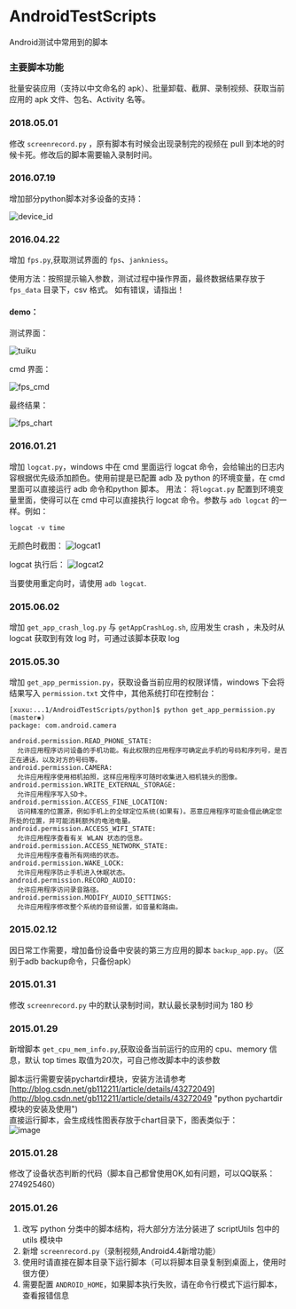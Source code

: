 AndroidTestScripts
==================

Android测试中常用到的脚本

### 主要脚本功能

批量安装应用（支持以中文命名的 apk）、批量卸载、截屏、录制视频、获取当前应用的 apk 文件、包名、Activity 名等。<br>

### 2018.05.01
修改 `screenrecord.py` ，原有脚本有时候会出现录制完的视频在 pull 到本地的时候卡死。修改后的脚本需要输入录制时间。


### 2016.07.19
增加部分python脚本对多设备的支持：

![device_id](image/device_id.png)
### 2016.04.22
增加 `fps.py`,获取测试界面的 `fps`、`jankniess`。

使用方法：按照提示输入参数，测试过程中操作界面，最终数据结果存放于 `fps_data` 目录下，csv 格式。
如有错误，请指出！

#### demo：

测试界面：

![tuiku](image/tuiku.png)

cmd 界面：

![fps_cmd](image/fps_cmd.png)

最终结果：

![fps_chart](image/fps_chart.png)


### 2016.01.21
增加 `logcat.py`，windows 中在 cmd 里面运行 logcat 命令，会给输出的日志内容根据优先级添加颜色。使用前提是已配置 adb 及 python 的环境变量，在 cmd 里面可以直接运行 adb 命令和python 脚本。
用法：
将`logcat.py` 配置到环境变量里面，使得可以在 cmd 中可以直接执行 logcat 命令。参数与 `adb logcat` 的一样。例如：
```
logcat -v time
```
无颜色时截图：
![logcat1](image/logcat1.png)

logcat 执行后：
![logcat2](image/logcat2.png)

当要使用重定向时，请使用 `adb logcat`.


### 2015.06.02
增加 `get_app_crash_log.py`  与 `getAppCrashLog.sh`, 应用发生 crash ，未及时从 logcat 获取到有效 log 时，可通过该脚本获取 log

### 2015.05.30
增加 `get_app_permission.py`，获取设备当前应用的权限详情，windows 下会将结果写入 `permission.txt` 文件中，其他系统打印在控制台：

```
[xuxu:...1/AndroidTestScripts/python]$ python get_app_permission.py                                          (master✱) 
package: com.android.camera

android.permission.READ_PHONE_STATE:
  允许应用程序访问设备的手机功能。有此权限的应用程序可确定此手机的号码和序列号，是否正在通话，以及对方的号码等。
android.permission.CAMERA:
  允许应用程序使用相机拍照，这样应用程序可随时收集进入相机镜头的图像。
android.permission.WRITE_EXTERNAL_STORAGE:
  允许应用程序写入SD卡。
android.permission.ACCESS_FINE_LOCATION:
  访问精准的位置源，例如手机上的全球定位系统(如果有)。恶意应用程序可能会借此确定您所处的位置，并可能消耗额外的电池电量。
android.permission.ACCESS_WIFI_STATE:
  允许应用程序查看有关 WLAN 状态的信息。
android.permission.ACCESS_NETWORK_STATE:
  允许应用程序查看所有网络的状态。
android.permission.WAKE_LOCK:
  允许应用程序防止手机进入休眠状态。
android.permission.RECORD_AUDIO:
  允许应用程序访问录音路径。
android.permission.MODIFY_AUDIO_SETTINGS:
  允许应用程序修改整个系统的音频设置，如音量和路由。
```

### 2015.02.12
因日常工作需要，增加备份设备中安装的第三方应用的脚本 `backup_app.py`。（区别于adb backup命令，只备份apk）<br>

### 2015.01.31
修改 `screenrecord.py` 中的默认录制时间，默认最长录制时间为 180 秒<br>

### 2015.01.29
新增脚本 `get_cpu_mem_info.py`,获取设备当前运行的应用的 cpu、memory 信息，默认 top times 取值为20次，可自己修改脚本中的该参数

脚本运行需要安装pychartdir模块，安装方法请参考 [http://blog.csdn.net/gb112211/article/details/43272049](http://blog.csdn.net/gb112211/article/details/43272049 "python pychartdir模块的安装及使用")<br>
直接运行脚本，会生成线性图表存放于chart目录下，图表类似于：<br>
![image](image/cpu_mem_info.png "chart" )


### 2015.01.28
修改了设备状态判断的代码（脚本自己都曾使用OK,如有问题，可以QQ联系：274925460）<br>

### 2015.01.26

1.	改写 python 分类中的脚本结构，将大部分方法分装进了 scriptUtils 包中的 utils 模块中<br>
2.	新增 `screenrecord.py`（录制视频,Android4.4新增功能）<br>
3.	使用时请直接在脚本目录下运行脚本（可以将脚本目录复制到桌面上，使用时很方便）<br>
4.	需要配置 `ANDROID_HOME`，如果脚本执行失败，请在命令行模式下运行脚本，查看报错信息<br>
